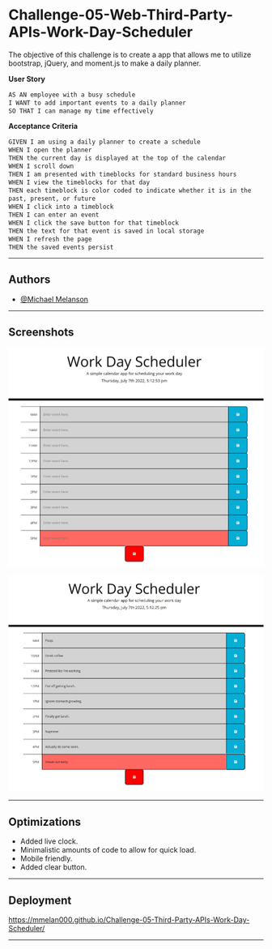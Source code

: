# Challenge-05-Web-Third-Party-APIs-Work-Day-Scheduler

The objective of this challenge is to create a app that allows me to utilize bootstrap, jQuery, and moment.js to make a daily planner.

**User Story**
```
AS AN employee with a busy schedule
I WANT to add important events to a daily planner
SO THAT I can manage my time effectively
```

**Acceptance Criteria**
```
GIVEN I am using a daily planner to create a schedule
WHEN I open the planner
THEN the current day is displayed at the top of the calendar
WHEN I scroll down
THEN I am presented with timeblocks for standard business hours
WHEN I view the timeblocks for that day
THEN each timeblock is color coded to indicate whether it is in the past, present, or future
WHEN I click into a timeblock
THEN I can enter an event
WHEN I click the save button for that timeblock
THEN the text for that event is saved in local storage
WHEN I refresh the page
THEN the saved events persist
```

---

## Authors

- [@Michael Melanson](https://github.com/mmelan000)

---

## Screenshots

![App Screenshot](./assets/images/app1.jpg)

![App Screenshot](./assets/images/app2.jpg)

---

## Optimizations

- Added live clock.
- Minimalistic amounts of code to allow for quick load.
- Mobile friendly.
- Added clear button.

---

## Deployment

https://mmelan000.github.io/Challenge-05-Third-Party-APIs-Work-Day-Scheduler/

---
